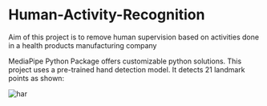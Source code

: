 # Human-Activity-Recognition

Aim of this project is to remove human supervision based on activities done in a health products manufacturing company

MediaPipe Python Package offers customizable python solutions. This project uses a pre-trained hand detection model.
It detects 21 landmark points as shown:

![har](https://user-images.githubusercontent.com/55542587/156873137-4ef0cf17-32cf-43a5-adf3-929ee78b68da.png)

